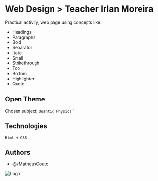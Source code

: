 
# Web Design > Teacher Irlan Moreira

Practical activity, web page using concepts like:

* Headings
* Paragraphs
* Bold
* Separator
* Italic
* Small
* Strikethrough
* Top
* Bottom
* Highlighter
* Quote


## Open Theme

Chosen subject: `Quantic Physics` 
`


## Technologies
`Html + CSS`


## Authors

- [@vMatheusCouto](https://www.github.com/vMatheusCouto)




![Logo](https://ugc.production.linktr.ee/dbcdb634-07dd-40fa-ac41-6ca31085553b_IFRN-LOGO.png)


